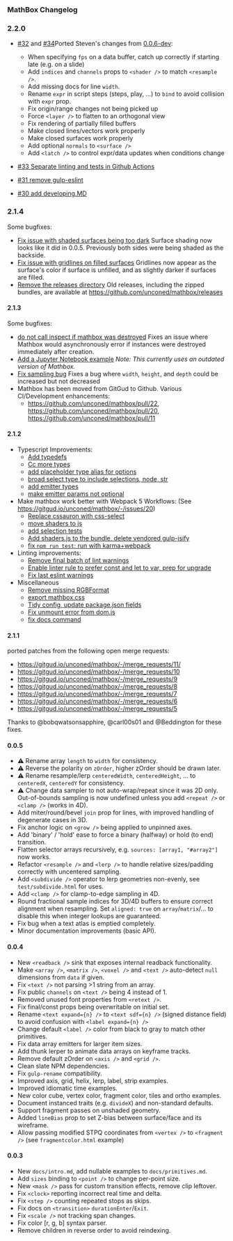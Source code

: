 ### MathBox Changelog

### 2.2.0

- [#32](https://github.com/unconed/mathbox/pull/32) and [#34](https://github.com/unconed/mathbox/pull/34)Ported Steven's changes from [0.0.6-dev](https://github.com/unconed/mathbox/blob/dev/CHANGES.md):

    - When specifying `fps` on a data buffer, catch up correctly if starting late (e.g. on a slide)
    - Add `indices` and `channels` props to `<shader />` to match `<resample />`.
    - Add missing docs for line `width`.
    - Rename `expr` in script steps (steps, play, ...) to `bind` to avoid collision with `expr` prop.
    - Fix origin/range changes not being picked up
    - Force `<layer />` to flatten to an orthogonal view
    - Fix rendering of partially filled buffers
    - Make closed lines/vectors work properly
    - Make closed surfaces work properly
    - Add optional `normals` to `<surface />`
    - Add `<latch />` to control expr/data updates when conditions change
- [#33 Separate linting and tests in Github Actions](https://github.com/unconed/mathbox/pull/33)
- [#31 remove gulp-eslint](https://github.com/unconed/mathbox/pull/31)
- [#30 add developing.MD](https://github.com/unconed/mathbox/pull/30)

### 2.1.4

Some bugfixes:

- [Fix issue with shaded surfaces being too dark](https://github.com/unconed/mathbox/pull/26) Surface shading now looks like it did in 0.0.5. Previously both sides were being shaded as the backside.
- [Fix issue with gridlines on filled surfaces](https://github.com/unconed/mathbox/pull/27) Gridlines now appear as the surface's color if surface is unfilled, and as slightly darker if surfaces are filled.
- [Remove the releases directory](https://github.com/unconed/mathbox/pull/28) Old releases, including the zipped bundles, are available at https://github.com/unconed/mathbox/releases

#### 2.1.3

Some bugfixes:

- [do not call inspect if mathbox was destroyed](https://github.com/unconed/mathbox/pull/23) Fixes an issue where Mathbox would asynchronously error if instances were destroyed immediately after creation.
- [Add a Jupyter Notebook example](https://github.com/unconed/mathbox/pull/17) _Note: This currently uses an outdated version of Mathbox._
- [Fix sampling bug](https://gitgud.io/unconed/mathbox/-/merge_requests/36) Fixes a bug where `width`, `height`, and `depth` could be increased but not decreased
- Mathbox has been moved from GitGud to Github. Various CI/Development enhancements:
  - https://github.com/unconed/mathbox/pull/22, https://github.com/unconed/mathbox/pull/20, https://github.com/unconed/mathbox/pull/11

#### 2.1.2

- Typescript Improvements:
  - [Add typedefs](https://gitgud.io/unconed/mathbox/-/merge_requests/28/)
  - [Cc more types](https://gitgud.io/unconed/mathbox/-/merge_requests/29/)
  - [add placeholder type alias for options](https://gitgud.io/unconed/mathbox/-/merge_requests/30/)
  - [broad select type to include selections, node, str](https://gitgud.io/unconed/mathbox/-/merge_requests/32/)
  - [add emitter types](https://gitgud.io/unconed/mathbox/-/merge_requests/33/)
  - [make emitter params not optional](https://gitgud.io/unconed/mathbox/-/merge_requests/34/)
- Make mathbox work better with Webpack 5 Workflows: (See https://gitgud.io/unconed/mathbox/-/issues/20)
  - [Replace cssauron with css-select](https://gitgud.io/unconed/mathbox/-/merge_requests/25/)
  - [move shaders to js](https://gitgud.io/unconed/mathbox/-/merge_requests/24/)
  - [add selection tests](https://gitgud.io/unconed/mathbox/-/merge_requests/21/)
  - [Add shaders.js to the bundle, delete vendored gulp-jsify](https://gitgud.io/unconed/mathbox/-/merge_requests/20/)
  - [fix `npm run test`; run with karma+webpack](https://gitgud.io/unconed/mathbox/-/merge_requests/18/)
- Linting improvements:
  - [Remove final batch of lint warnings](https://gitgud.io/unconed/mathbox/-/merge_requests/23/)
  - [Enable linter rule to prefer const and let to var, prep for upgrade](https://gitgud.io/unconed/mathbox/-/merge_requests/15/)
  - [Fix last eslint warnings](https://gitgud.io/unconed/mathbox/-/merge_requests/14/)
- Miscellaneous
  - [Remove missing RGBFormat](https://gitgud.io/unconed/mathbox/-/merge_requests/17/)
  - [export mathbox.css](https://gitgud.io/unconed/mathbox/-/merge_requests/31/)
  - [Tidy config, update package.json fields](https://gitgud.io/unconed/mathbox/-/merge_requests/19/)
  - [Fix unmount error from dom.js](https://gitgud.io/unconed/mathbox/-/merge_requests/22/)
  - [fix docs command](https://gitgud.io/unconed/mathbox/-/merge_requests/27/)

#### 2.1.1

ported patches from the following open merge requests:

- https://gitgud.io/unconed/mathbox/-/merge_requests/11/
- https://gitgud.io/unconed/mathbox/-/merge_requests/10
- https://gitgud.io/unconed/mathbox/-/merge_requests/9
- https://gitgud.io/unconed/mathbox/-/merge_requests/8
- https://gitgud.io/unconed/mathbox/-/merge_requests/7
- https://gitgud.io/unconed/mathbox/-/merge_requests/6
- https://gitgud.io/unconed/mathbox/-/merge_requests/5

Thanks to @bobqwatsonsapphire, @carl00s01 and @Beddington for these fixes.

#### 0.0.5

- ⚠️ Rename array `length` to `width` for consistency.
- ⚠️ Reverse the polarity on `zOrder`, higher zOrder should be drawn later.
- ⚠️ Rename resample/lerp `centeredWidth`, `centeredHeight`, ... to `centeredX`, `centeredY` for consistency.
- ⚠️ Change data sampler to not auto-wrap/repeat since it was 2D only. Out-of-bounds sampling is now undefined unless you add `<repeat />` or `<clamp />` (works in 4D).
- Add miter/round/bevel `join` prop for lines, with improved handling of degenerate cases in 3D.
- Fix anchor logic on `<grow />` being applied to unpinned axes.
- Add 'binary' / 'hold' ease to force a binary (halfway) or hold (to end) transition.
- Flatten selector arrays recursively, e.g. `sources: [array1, "#array2"]` now works.
- Refactor `<resample />` and `<lerp />` to handle relative sizes/padding correctly with uncentered sampling.
- Add `<subdivide />` operator to lerp geometries non-evenly, see `test/subdivide.html` for uses.
- Add `<clamp />` for clamp-to-edge sampling in 4D.
- Round fractional sample indices for 3D/4D buffers to ensure correct alignment when resampling. Set `aligned: true` on `array`/`matrix`/... to disable this when integer lookups are guaranteed.
- Fix bug when a text atlas is emptied completely.
- Minor documentation improvements (basic API).

#### 0.0.4

- New `<readback />` sink that exposes internal readback functionality.
- Make `<array />`, `<matrix />`, `<voxel />` and `<text />` auto-detect `null` dimensions from `data` if given.
- Fix `<text />` not parsing >1 string from an array.
- Fix public `channels` on `<text />` being 4 instead of 1.
- Removed unused font properties from `<retext />`.
- Fix final/const props being overwritable on initial set.
- Rename `<text expand={n} />` to `<text sdf={n} />` (signed distance field) to avoid confusion with `<label expand={n} />`
- Change default `<label />` color from black to gray to match other primitives.
- Fix data array emitters for larger item sizes.
- Add thunk lerper to animate data arrays on keyframe tracks.
- Remove default zOrder on `<axis />` and `<grid />`.
- Clean slate NPM dependencies.
- Fix `gulp-rename` compatibility.
- Improved axis, grid, helix, lerp, label, strip examples.
- Improved idiomatic time examples.
- New color cube, vertex color, fragment color, tiles and ortho examples.
- Document instanced traits (e.g. `divideX`) and non-standard defaults.
- Support fragment passes on unshaded geometry.
- Added `lineBias` prop to set Z-bias between surface/face and its wireframe.
- Allow passing modified STPQ coordinates from `<vertex />` to `<fragment />` (see `fragmentcolor.html` example)

#### 0.0.3

- New `docs/intro.md`, add nullable examples to `docs/primitives.md`.
- Add `sizes` binding to `<point />` to change per-point size.
- New `<mask />` pass for custom transition effects, remove clip leftover.
- Fix `<clock>` reporting incorrect real time and delta.
- Fix `<step />` counting repeated stops as skips.
- Fix docs on `<transition>` `durationEnter`/`Exit`.
- Fix `<scale />` not tracking span changes.
- Fix color [r, g, b] syntax parser.
- Remove children in reverse order to avoid reindexing.
